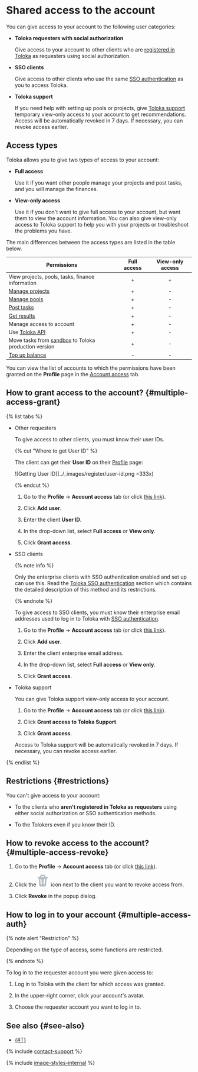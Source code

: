 # Shared access to the account

You can give access to your account to the following user categories:

- **Toloka requesters with social authorization**

    Give access to your account to other clients who are [registered in Toloka](access.md) as requesters using social authorization.

- **SSO clients**

    Give access to other clients who use the same [SSO authentication](../sso/authentication.md) as you to access Toloka.

- **Toloka support**

    If you need help with setting up pools or projects, give [Toloka support](../troubleshooting/support.md) temporary view-only access to your account to get recommendations. Access will be automatically revoked in 7 days. If necessary, you can revoke access earlier.

## Access types

Toloka allows you to give two types of access to your account:

- **Full access**

    Use it if you want other people manage your projects and post tasks, and you will manage the finances.

- **View-only access**

    Use it if you don't want to give full access to your account, but want them to view the account information. You can also give view-only access to Toloka support to help you with your projects or troubleshoot the problems you have.

The main differences between the access types are listed in the table below.

Permissions | Full access | View-only access
----------- | :---------: | :--------------:
View projects, pools, tasks, finance information | + | +
[Manage projects](project.md) | + | -
[Manage pools](pool.md) | + | -
[Post tasks](task_upload.md) | + | -
[Get results](result-of-eval.md) | + | -
Manage access to account | + | -
Use [Toloka API](https://toloka.ai/docs/api/api-reference/) | + | -
Move tasks from [sandbox](sandbox.md) to Toloka production version | + | -
[Top up balance](refill.md) | - | -

You can view the list of accounts to which the permissions have been granted on the **Profile** page in the [Account access](https://platform.toloka.ai/requester/profile/access) tab.

## How to grant access to the account? {#multiple-access-grant}

{% list tabs %}

- Other requesters

  To give access to other clients, you must know their user IDs.

  {% cut "Where to get User ID" %}

  The client can get their **User ID** on their [Profile](https://platform.toloka.ai/requester/profile) page:

  ![Getting User ID](../_images/register/user-id.png =333x)

  {% endcut %}

  1. Go to the **Profile** → **Account access** tab (or click [this link]((https://platform.toloka.ai/requester/profile/access))).

  1. Click **Add user**.

  1. Enter the client **User ID**.

  1. In the drop-down list, select **Full access** or **View only**.

  1. Click **Grant access**.

- SSO clients

  {% note info %}

  Only the enterprise clients with SSO authentication enabled and set up can use this. Read the [Toloka SSO authentication](../sso/authentication.md) section which contains the detailed description of this method and its restrictions.

  {% endnote %}

  To give access to SSO clients, you must know their enterprise email addresses used to log in to Toloka with [SSO authentication](../sso/authentication.md).

  1. Go to the **Profile** → **Account access** tab (or click [this link]((https://platform.toloka.ai/requester/profile/access))).

  1. Click **Add user**.

  1. Enter the client enterprise email address.

  1. In the drop-down list, select **Full access** or **View only**.

  1. Click **Grant access**.

- Toloka support

  You can give Toloka support view-only access to your account.

  1. Go to the **Profile** → **Account access** tab (or click [this link]((https://platform.toloka.ai/requester/profile/access))).

  1. Click **Grant access to Toloka Support**.

  1. Click **Grant access**.

  Access to Toloka support will be automatically revoked in 7 days. If necessary, you can revoke access earlier.

{% endlist %}

## Restrictions {#restrictions}

You can't give access to your account:

- To the clients who **aren't registered in Toloka as requesters** using either social authorization or SSO authentication methods.

- To the Tolokers even if you know their ID.

## How to revoke access to the account? {#multiple-access-revoke}

1. Go to the **Profile** → **Account access** tab (or click [this link]((https://platform.toloka.ai/requester/profile/access))).

1. Click the ![Revoke access](../_images/register/revoke-access.svg) icon next to the client you want to revoke access from.

1. Click **Revoke** in the popup dialog.

## How to log in to your account {#multiple-access-auth}

{% note alert "Restriction" %}

Depending on the type of access, some functions are restricted.

{% endnote %}

To log in to the requester account you were given access to:

1. Log in to Toloka with the client for which access was granted.

1. In the upper-right corner, click your account's avatar.

1. Choose the requester account you want to log in to.

## See also {#see-also}

- [{#T}](access.md)

{% include [contact-support](../_includes/contact-support.md) %}

{% include [image-styles-internal](../../../_includes/image-styles-internal.md) %}
